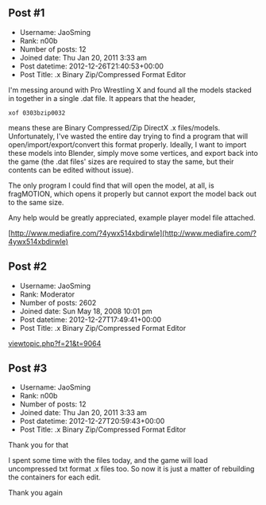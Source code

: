 ## Post #1
- Username: JaoSming
- Rank: n00b
- Number of posts: 12
- Joined date: Thu Jan 20, 2011 3:33 am
- Post datetime: 2012-12-26T21:40:53+00:00
- Post Title: .x Binary Zip/Compressed Format Editor

I'm messing around with Pro Wrestling X and found all the models stacked in together in a single .dat file.  It appears that the header,

```
xof 0303bzip0032
```

means these are Binary Compressed/Zip DirectX .x files/models.  Unfortunately, I've wasted the entire day trying to find a program that will open/import/export/convert this format properly.  Ideally, I want to import these models into Blender, simply move some vertices, and export back into the game (the .dat files' sizes are required to stay the same, but their contents can be edited without issue).  

The only program I could find that will open the model, at all, is fragMOTION, which opens it properly but cannot export the model back out to the same size.  

Any help would be greatly appreciated, example player model file attached.

[http://www.mediafire.com/?4ywx514xbdirwle](http://www.mediafire.com/?4ywx514xbdirwle)
## Post #2
- Username: JaoSming
- Rank: Moderator
- Number of posts: 2602
- Joined date: Sun May 18, 2008 10:01 pm
- Post datetime: 2012-12-27T17:49:41+00:00
- Post Title: .x Binary Zip/Compressed Format Editor

[viewtopic.php?f=21&t=9064](http://forum.xentax.com/viewtopic.php?f=21&t=9064)
## Post #3
- Username: JaoSming
- Rank: n00b
- Number of posts: 12
- Joined date: Thu Jan 20, 2011 3:33 am
- Post datetime: 2012-12-27T20:59:43+00:00
- Post Title: .x Binary Zip/Compressed Format Editor

Thank you for that


I spent some time with the files today, and the game will load uncompressed txt format .x files too.  So now it is just a matter of rebuilding the containers for each edit.


Thank you again
